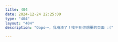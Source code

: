 ```yaml
---
title: 404
date: 2024-12-24 22:25:00
type: "404"
layout: "404"
description: "Oops～，我崩溃了！找不到你想要的页面 :("

---
```


